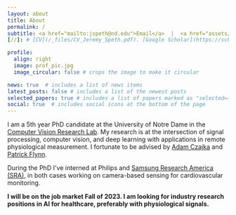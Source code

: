 ```yaml
---
layout: about
title: About
permalink: /
subtitle: <a href="mailto:jspeth@nd.edu">Email</a>  |  <a href="assets/pdf/CV_Jeremy_Speth.pdf" title="CV">CV</a>  |  <a href="https://www.linkedin.com/in/jeremy-speth-54b2ab160/">LinkedIn</a>  |  <a href="https://scholar.google.com/citations?hl=en&user=NDPpjsUAAAAJ" title="Google Scholar">Google Scholar</a>
[//]: # [CV](/_files/CV_Jeremy_Speth.pdf). [Google Scholar](https://scholar.google.com/citations?hl=en&user=NDPpjsUAAAAJ)

profile:
  align: right
  image: prof_pic.jpg
  image_circular: false # crops the image to make it circular

news: true  # includes a list of news items
latest_posts: false # includes a list of the newest posts
selected_papers: true # includes a list of papers marked as "selected={true}"
social: true  # includes social icons at the bottom of the page
---
```


I am a 5th year PhD candidate at the University of Notre Dame in the [Computer Vision Research Lab](https://cvrl.nd.edu). My research is at the intersection of signal processing, computer vision, and deep learning with applications in remote physiological measurement. I fortunate to be advised by [Adam Czajka](https://engineering.nd.edu/faculty/adam-cza/) and [Patrick Flynn](https://sites.nd.edu/patrick-flynn/).

During the PhD I've interned at Philips and [Samsung Research America (SRA)](https://sra.samsung.com/research-area/digital-health/), in both cases working on camera-based sensing for cardiovascular monitoring.

<b> I will be on the job market Fall of 2023. I am looking for industry research positions in AI for healthcare, preferably with physiological signals. </b>
